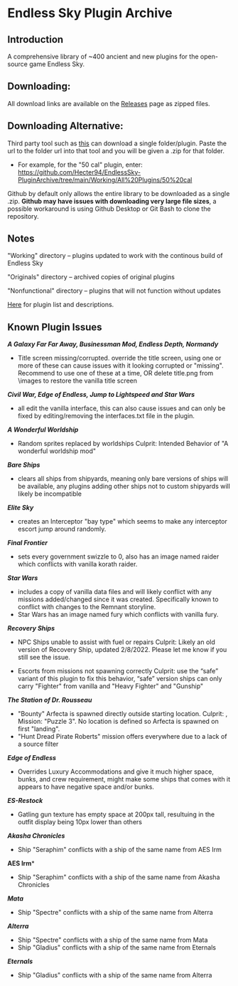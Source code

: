 # Endless Sky Plugin Archive

## Introduction
A comprehensive library of ~400 ancient and new plugins for the open-source game Endless Sky. 

## Downloading: 

All download links are available on the [Releases](https://github.com/Hecter94/EndlessSky-PluginArchive/releases/tag/Latest) page as zipped files.

## Downloading Alternative:
Third party tool such as [this](https://download-directory.github.io/) can download a single folder/plugin. 
Paste the url to the folder url into that tool and you will be given a .zip for that folder. 
- For example, for the "50 cal" plugin, enter: https://github.com/Hecter94/EndlessSky-PluginArchive/tree/main/Working/All%20Plugins/50%20cal

Github by default only allows the entire library to be downloaded as a single .zip. **Github may have issues with downloading very large file sizes**, a possible workaround is using Github Desktop or Git Bash to clone the repository.

## Notes

"Working" directory – plugins updated to work with the continous build of Endless Sky

"Originals" directory – archived copies of original plugins 

"Nonfunctional" directory – plugins that will not function without updates

[Here](Plugin%20Manifest.md) for plugin list and descriptions.
## Known Plugin Issues

	
***A Galaxy Far Far Away, Businessman Mod, Endless Depth, Normandy***
- Title screen missing/corrupted.
 override the title screen, using one or more of these can cause issues with it looking corrupted or "missing". Recommend to use one of these at a time, OR delete title.png from \images to restore the vanilla title screen

***Civil War, Edge of Endless, Jump to Lightspeed and Star Wars***
- all edit the vanilla interface, this can also cause issues and can only be fixed by editing/removing the interfaces.txt file in the plugin.

***A Wonderful Worldship*** 
- Random sprites replaced by worldships
	Culprit: Intended Behavior of "A wonderful worldship mod"
	
***Bare Ships*** 
- clears all ships from shipyards, meaning only bare versions of ships will be available, any plugins adding other ships not to custom shipyards will likely be incompatible

***Elite Sky*** 
- creates an Interceptor "bay type" which seems to make any interceptor escort jump around randomly.

***Final Frontier*** 
- sets every government swizzle to 0, also has an image named raider which conflicts with vanilla korath raider.

***Star Wars***
- includes a copy of vanilla data files and will likely conflict with any missions added/changed since it was created. Specifically known to conflict with changes to the Remnant storyline.
- Star Wars has an image named fury which conflicts with vanilla fury.

***Recovery Ships***
- NPC Ships unable to assist with fuel or repairs
	Culprit: Likely an old version of Recovery Ship, updated 2/8/2022. Please let me know if you still see the issue. 
	
- Escorts from missions not spawning correctly
	Culprit: use the “safe” variant of this plugin to fix this behavior, “safe” version ships can only carry "Fighter" from vanilla  and "Heavy Fighter" and "Gunship"

***The Station of Dr. Rousseau***
- "Bounty" Arfecta is spawned directly outside starting location. 
	Culprit: , Mission: "Puzzle 3". No location is defined so Arfecta is spawned on first "landing".
- "Hunt Dread Pirate Roberts" mission offers everywhere due to a lack of a source filter	

***Edge of Endless***
- Overrides Luxury Accommodations and give it much higher space, bunks, and crew requirement, might make some ships that comes with it appears to have negative space and/or bunks.

***ES-Restock***
- Gatling gun texture has empty space at 200px tall, resultuing in the outfit display being 10px lower than others

***Akasha Chronicles***
 - Ship "Seraphim" conflicts with a ship of the same name from AES Irm

**AES Irm***
 - Ship "Seraphim" conflicts with a ship of the same name from Akasha Chronicles

***Mata***
- Ship "Spectre" conflicts with a ship of the same name from Alterra

***Alterra***
- Ship "Spectre" conflicts with a ship of the same name from Mata
- Ship "Gladius" conflicts with a ship of the same name from Eternals

***Eternals***
- Ship "Gladius" conflicts with a ship of the same name from Alterra
